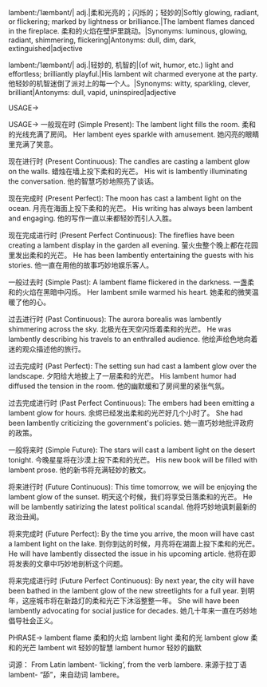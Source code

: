lambent:/ˈlæmbənt/| adj.|柔和光亮的；闪烁的；轻妙的|Softly glowing, radiant, or flickering; marked by lightness or brilliance.|The lambent flames danced in the fireplace. 柔和的火焰在壁炉里跳动。|Synonyms: luminous, glowing, radiant, shimmering, flickering|Antonyms: dull, dim, dark, extinguished|adjective

lambent:/ˈlæmbənt/| adj.|轻妙的, 机智的|(of wit, humor, etc.) light and effortless; brilliantly playful.|His lambent wit charmed everyone at the party. 他轻妙的机智迷倒了派对上的每一个人。|Synonyms: witty, sparkling, clever, brilliant|Antonyms: dull, vapid, uninspired|adjective


USAGE->

USAGE->
一般现在时 (Simple Present):
The lambent light fills the room. 柔和的光线充满了房间。
Her lambent eyes sparkle with amusement. 她闪亮的眼睛里充满了笑意。


现在进行时 (Present Continuous):
The candles are casting a lambent glow on the walls. 蜡烛在墙上投下柔和的光芒。
His wit is lambently illuminating the conversation. 他的智慧巧妙地照亮了谈话。


现在完成时 (Present Perfect):
The moon has cast a lambent light on the ocean. 月亮在海面上投下柔和的光芒。
His writing has always been lambent and engaging.  他的写作一直以来都轻妙而引人入胜。


现在完成进行时 (Present Perfect Continuous):
The fireflies have been creating a lambent display in the garden all evening. 萤火虫整个晚上都在花园里发出柔和的光芒。
He has been lambently entertaining the guests with his stories. 他一直在用他的故事巧妙地娱乐客人。


一般过去时 (Simple Past):
A lambent flame flickered in the darkness.  一盏柔和的火焰在黑暗中闪烁。
Her lambent smile warmed his heart. 她柔和的微笑温暖了他的心。


过去进行时 (Past Continuous):
The aurora borealis was lambently shimmering across the sky. 北极光在天空闪烁着柔和的光芒。
He was lambently describing his travels to an enthralled audience.  他绘声绘色地向着迷的观众描述他的旅行。


过去完成时 (Past Perfect):
The setting sun had cast a lambent glow over the landscape. 夕阳给大地披上了一层柔和的光芒。
His lambent humor had diffused the tension in the room. 他的幽默缓和了房间里的紧张气氛。


过去完成进行时 (Past Perfect Continuous):
The embers had been emitting a lambent glow for hours. 余烬已经发出柔和的光芒好几个小时了。
She had been lambently criticizing the government's policies. 她一直巧妙地批评政府的政策。


一般将来时 (Simple Future):
The stars will cast a lambent light on the desert tonight. 今晚星星将在沙漠上投下柔和的光芒。
His new book will be filled with lambent prose. 他的新书将充满轻妙的散文。


将来进行时 (Future Continuous):
This time tomorrow, we will be enjoying the lambent glow of the sunset. 明天这个时候，我们将享受日落柔和的光芒。
He will be lambently satirizing the latest political scandal. 他将巧妙地讽刺最新的政治丑闻。


将来完成时 (Future Perfect):
By the time you arrive, the moon will have cast a lambent light on the lake.  到你到达的时候，月亮将在湖面上投下柔和的光芒。
He will have lambently dissected the issue in his upcoming article. 他将在即将发表的文章中巧妙地剖析这个问题。


将来完成进行时 (Future Perfect Continuous):
By next year, the city will have been bathed in the lambent glow of the new streetlights for a full year. 到明年，这座城市将在新路灯的柔和光芒下沐浴整整一年。
She will have been lambently advocating for social justice for decades. 她几十年来一直在巧妙地倡导社会正义。


PHRASE->
lambent flame 柔和的火焰
lambent light 柔和的光
lambent glow 柔和的光芒
lambent wit 轻妙的智慧
lambent humor 轻妙的幽默

词源：
From Latin lambent- ‘licking’, from the verb lambere.
来源于拉丁语 lambent- “舔”，来自动词 lambere。
